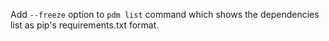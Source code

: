 Add `--freeze` option to `pdm list` command which shows the dependencies list as pip's requirements.txt format.
